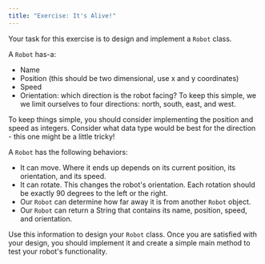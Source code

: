 ```yaml
---
title: "Exercise: It's Alive!"
---
```


Your task for this exercise is to design and implement a `Robot` class.

A `Robot` has-a:

* Name
* Position (this should be two dimensional, use x and y coordinates)
* Speed
* Orientation: which direction is the robot facing? To keep this simple, we we limit ourselves to four directions: north, south, east, and west.

To keep things simple, you should consider implementing the position and speed as integers. Consider what data type would be best for the direction - this one might be a little tricky!

A `Robot` has the following behaviors:

* It can move. Where it ends up depends on its current position, its orientation, and its speed.
* It can rotate. This changes the robot's orientation. Each rotation should be exactly 90 degrees to the left or the right.
* Our `Robot` can determine how far away it is from another `Robot` object.
* Our `Robot` can return a String that contains its name, position, speed, and orientation.

Use this information to design your `Robot` class. Once you are satisfied with your design, you should implement it and create a simple main method to test your robot's functionality.
